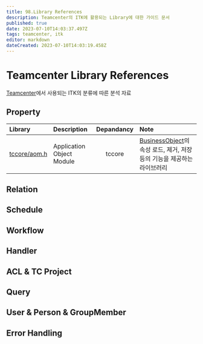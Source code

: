 ```yaml
---
title: 98.Library References
description: Teamcenter의 ITK에 활용되는 Library에 대한 가이드 문서
published: true
date: 2023-07-10T14:03:37.497Z
tags: teamcenter, itk
editor: markdown
dateCreated: 2023-07-10T14:03:19.458Z
---
```


# Teamcenter Library References

[Teamcenter](/ko/Teamcenter)에서 사용되는 ITK의 분류에 따른 분석 자료

## Property

| Library | Description | Depandancy | Note |
|:---|:---|:---:|:---|
| [tccore/aom.h](/ko/Teamcenter/LibraryRefs/aom) | Application Object Module | tccore | [BusinessObject](/ko/Teamcenter/BMIDEModels/BusinessObject)의 속성 로드, 제거, 저장등의 기능을 제공하는 라이브러리 |

## Relation

## Schedule

## Workflow

## Handler

## ACL & TC Project

## Query

## User & Person & GroupMember

## Error Handling